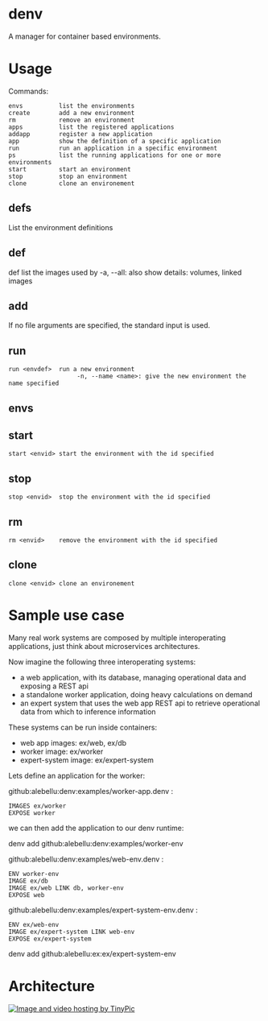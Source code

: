 denv
====

A manager for container based environments.

# Usage

Commands:

    envs          list the environments
    create        add a new environment
    rm            remove an environment
    apps          list the registered applications
    addapp        register a new application
    app           show the definition of a specific application
    run           run an application in a specific environment
    ps            list the running applications for one or more environments
    start         start an environment
    stop          stop an environment
    clone         clone an environement

## defs

List the environment definitions

## def

def <envdef>  list the images used by <envdef>
                       -a, --all: also show details: volumes, linked images

## add

If no file arguments are specified, the standard input is used.

## run

    run <envdef>  run a new environment
                       -n, --name <name>: give the new environment the name specified

## envs

## start

    start <envid> start the environment with the id specified

## stop

    stop <envid>  stop the environment with the id specified

## rm

    rm <envid>    remove the environment with the id specified

## clone

    clone <envid> clone an environement


# Sample use case

Many real work systems are composed by multiple interoperating applications,
just think about microservices architectures.

Now imagine the following three interoperating systems:
- a web application, with its database, managing operational data and exposing a REST api
- a standalone worker application, doing heavy calculations on demand
- an expert system that uses the web app REST api to retrieve operational data from which to inference information

These systems can be run inside containers:
- web app images: ex/web, ex/db
- worker image: ex/worker
- expert-system image: ex/expert-system

Lets define an application for the worker:

github:alebellu:denv:examples/worker-app.denv :

	IMAGES ex/worker
	EXPOSE worker

we can then add the application to our denv runtime:

denv add github:alebellu:denv:examples/worker-env

github:alebellu:denv:examples/web-env.denv :

	ENV worker-env
	IMAGE ex/db
	IMAGE ex/web LINK db, worker-env
	EXPOSE web

github:alebellu:denv:examples/expert-system-env.denv :

	ENV ex/web-env
	IMAGE ex/expert-system LINK web-env
	EXPOSE ex/expert-system

denv add github:alebellu:ex:ex/expert-system-env

# Architecture

<a href="http://tinypic.com?ref=35k8njp" target="_blank"><img src="http://i61.tinypic.com/35k8njp.jpg" border="0" alt="Image and video hosting by TinyPic"></a>

